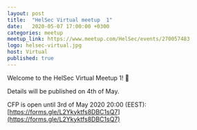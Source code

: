```yaml
---
layout: post
title:  "HelSec Virtual meetup  1"
date:   2020-05-07 17:00:00 +0300
categories: meetup
meetup_link: https://www.meetup.com/HelSec/events/270057483
logo: helsec-virtual.jpg
host: Virtual
published: true
---
```


Welcome to the HelSec Virtual Meetup 1! 🤗

Details will be published on 4th of May.

CFP is open until 3rd of May 2020 20:00 (EEST): [https://forms.gle/L2Ykyktfs8DBC1sQ7](https://forms.gle/L2Ykyktfs8DBC1sQ7)
